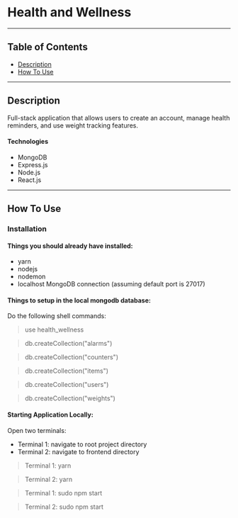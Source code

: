 # Health and Wellness

---

## Table of Contents

- [Description](#description)
- [How To Use](#how-to-use)

---

## Description

Full-stack application that allows users to create an account, manage health reminders, and use weight tracking features. 

#### Technologies

- MongoDB
- Express.js
- Node.js
- React.js

---

## How To Use

### Installation

#### Things you should already have installed:
- yarn
- nodejs
- nodemon
- localhost MongoDB connection (assuming default port is 27017)


#### Things to setup in the local mongodb database:

Do the following shell commands:

> use health_wellness

> db.createCollection("alarms")

> db.createCollection("counters")

> db.createCollection("items")

> db.createCollection("users")

> db.createCollection("weights")

#### Starting Application Locally:

Open two terminals:

- Terminal 1: navigate to root project directory
- Terminal 2: navigate to frontend directory

> Terminal 1: yarn

> Terminal 2: yarn

> Terminal 1: sudo npm start

> Terminal 2: sudo npm start








